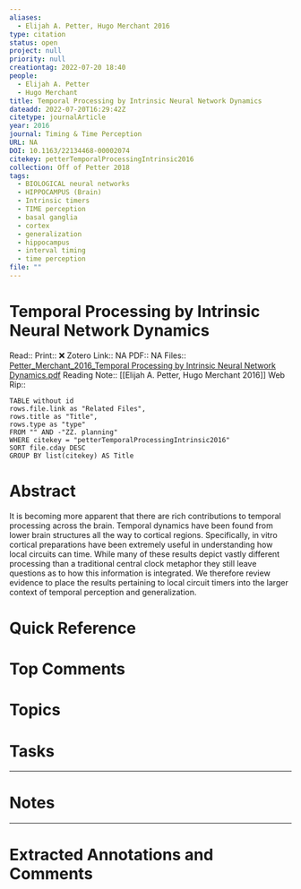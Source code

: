 ```yaml
---
aliases:
  - Elijah A. Petter, Hugo Merchant 2016
type: citation
status: open
project: null
priority: null
creationtag: 2022-07-20 18:40
people:
  - Elijah A. Petter
  - Hugo Merchant
title: Temporal Processing by Intrinsic Neural Network Dynamics
dateadd: 2022-07-20T16:29:42Z
citetype: journalArticle
year: 2016
journal: Timing & Time Perception
URL: NA
DOI: 10.1163/22134468-00002074
citekey: petterTemporalProcessingIntrinsic2016
collection: Off of Petter 2018
tags:
  - BIOLOGICAL neural networks
  - HIPPOCAMPUS (Brain)
  - Intrinsic timers
  - TIME perception
  - basal ganglia
  - cortex
  - generalization
  - hippocampus
  - interval timing
  - time perception
file: ""
---
```


# Temporal Processing by Intrinsic Neural Network Dynamics
Read:: 
Print::  ❌
Zotero Link:: NA
PDF:: NA
Files:: [Petter_Merchant_2016_Temporal Processing by Intrinsic Neural Network Dynamics.pdf](file:///home/michaelt/Insync/m@tarlton.info/Google%20Drive/06.%20Zotero/storage/SVYDEBB7/Petter_Merchant_2016_Temporal%20Processing%20by%20Intrinsic%20Neural%20Network%20Dynamics.pdf)
Reading Note:: [[Elijah A. Petter, Hugo Merchant 2016]]
Web Rip:: 

```dataview
TABLE without id
rows.file.link as "Related Files",
rows.title as "Title",
rows.type as "type"
FROM "" AND -"ZZ. planning"
WHERE citekey = "petterTemporalProcessingIntrinsic2016" 
SORT file.cday DESC
GROUP BY list(citekey) AS Title
```

# Abstract
It is becoming more apparent that there are rich contributions to temporal processing across the brain. Temporal dynamics have been found from lower brain structures all the way to cortical regions. Specifically, in vitro cortical preparations have been extremely useful in understanding how local circuits can time. While many of these results depict vastly different processing than a traditional central clock metaphor they still leave questions as to how this information is integrated. We therefore review evidence to place the results pertaining to local circuit timers into the larger context of temporal perception and generalization.

# Quick Reference


# Top Comments


# Topics


# Tasks


----
# Notes


----
# Extracted Annotations and Comments